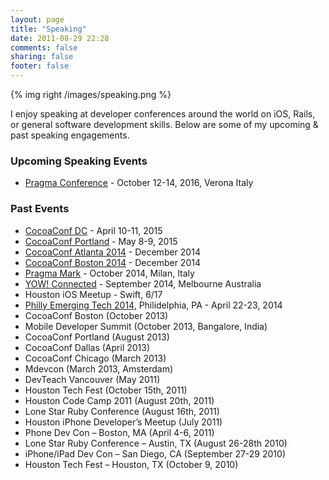 ```yaml
---
layout: page
title: "Speaking"
date: 2011-08-29 22:28
comments: false
sharing: false
footer: false
---
```


{% img right /images/speaking.png %}

I enjoy speaking at developer conferences around the world on iOS, Rails, or general software development skills. Below are some of my upcoming & past speaking engagements.

### Upcoming Speaking Events

* [Pragma Conference](http://pragmaconference.com) - October 12-14, 2016, Verona Italy

### Past Events

* [CocoaConf DC](http://cocoaconf.com/dc-2015/home) - April 10-11, 2015
* [CocoaConf Portland](http://cocoaconf.com/portland-2015/home) - May 8-9, 2015
* [CocoaConf Atlanta 2014](http://cocoaconf.com/atlanta-2014/home) - December 2014
* [CocoaConf Boston 2014](http://cocoaconf.com/boston-2014/home) - December 2014
* [Pragma Mark](http://pragmamark.org/events/pragma-conference-2014/) - October 2014, Milan, Italy
* [YOW! Connected](http://connected.yowconference.com.au) - September 2014, Melbourne Australia
* Houston iOS Meetup - Swift, 6/17
* [Philly Emerging Tech 2014](http://phillyemergingtech.com/2014), Philidelphia, PA - April 22-23, 2014
* CocoaConf Boston (October 2013)
* Mobile Developer Summit (October 2013, Bangalore, India)
* CocoaConf Portland (August 2013)
* CocoaConf Dallas (April 2013)
* CocoaConf Chicago (March 2013)
* Mdevcon (March 2013, Amsterdam)
* DevTeach Vancouver (May 2011)
* Houston Tech Fest (October 15th, 2011)
* Houston Code Camp 2011 (August 20th, 2011)
* Lone Star Ruby Conference (August 16th, 2011)
* Houston iPhone Developer’s Meetup (July 2011)
* Phone Dev Con – Boston, MA (April 4-6, 2011)
* Lone Star Ruby Conference – Austin, TX (August 26-28th 2010)
* iPhone/iPad Dev Con – San Diego, CA (September 27-29 2010)
* Houston Tech Fest – Houston, TX (October 9, 2010)

